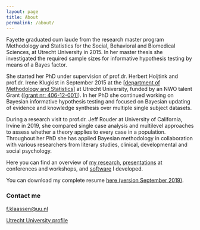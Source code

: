 ```yaml
---
layout: page
title: About
permalink: /about/
---
```


Fayette graduated cum laude from the research master program Methodology and Statistics for the Social, Behavioral and Biomedical Sciences, at Utrecht University in 2015. In her master thesis she investigated the required sample sizes for informative hypothesis testing by means of a Bayes factor.

She started her PhD under supervision of prof.dr. Herbert Hoijtink and prof.dr. Irene Klugkist in September 2015 at the [[department of Methodology and Statistics]](https://www.uu.nl/masters/en/methodology-and-statistics-behavioural-biomedical-and-social-sciences) at Utrecht University, funded by an NWO talent Grant ([[grant nr: 406-12-001]](https://www.nwo.nl/en/research-and-results/research-projects/i/37/10037.html)). In her PhD she continued working on Bayesian informative hypothesis testing and focused on Bayesian updating of evidence and knowledge synthesis over multiple single subject datasets.

During a research visit to prof.dr. Jeff Rouder at University of California, Irvine in 2019, she compared single case analysis and multilevel approaches to assess whether a theory applies to every case in a population. Throughout her PhD she has applied Bayesian methodology in collaboration with various researchers from literary studies, clinical, developmental and social psychology.

Here you can find an overview of [my research](papers.md), [presentations](presentations.md) at conferences and workshops, and [software](software.md) I developed.

You can download my complete resume [here (version September 2019)](resume.pdf).

### Contact me

[f.klaassen@uu.nl](mailto:f.klaassen@uu.nl)

[Utrecht University profile](https://www.uu.nl/staff/FKlaassen)

